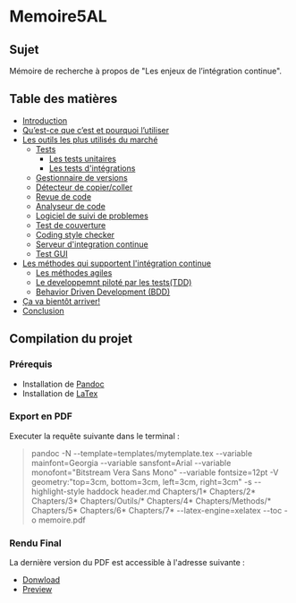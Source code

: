 # Memoire5AL

## Sujet

Mémoire de recherche à propos de "Les enjeux de l’intégration continue".

## Table des matières

* [Introduction](./Chapters/1-Introduction.md)
* [Qu’est-ce que c’est et pourquoi l’utiliser](./Chapters/2-Quoi-et-pourquoi.md)
* [Les outils les plus utilisés du marché](./Chapters/3-Les-outils.md)
  * [Tests](./Chapters/Outils/a-Tests.md)
    * [Les tests unitaires](./Chapters/Outils/a-Tests.md)
    * [Les tests d'intégrations](./Chapters/Outils/a-Tests.md)
  * [Gestionnaire de versions](./Chapters/Outils/b-Gestionnaire-de-versions.md)
  * [Détecteur de copier/coller](./Chapters/Outils/c-Detecteur-de-copier-coller.md)
  * [Revue de code](./Chapters/Outils/d-Revue-de-code.md)
  * [Analyseur de code](./Chapters/Outils/e-Analyseur-de-code.md)
  * [Logiciel de suivi de problemes](./Chapters/Outils/f-Logiciel-de-suivi-se-problemes.md)
  * [Test de couverture](./Chapters/Outils/g-Test-de-couverture.md)
  * [Coding style checker](./Chapters/Outils/h-Coding-style-checker.md)
  * [Serveur d'integration continue](./Chapters/Outils/i-Serveur-d-integration-continue.md)
  * [Test GUI](./Chapters/Outils/j-Test-GUI.md)
* [Les méthodes qui supportent l'intégration continue](./Chapters/4-Les-methodes-qui-supportent-l-integration-continue.md)
  * [Les méthodes agiles](./Chapters/Methods/a-methode-agile.md)
  * [Le developpemnt piloté par les tests(TDD)](./Chapters/Methods/b-tdd.md)
  * [Behavior Driven Development (BDD)](./Chapters/Methods/c-bdd.md)
* [Ça va bientôt arriver!](./Chapters/4-Les-nouveautes.md)
* [Conclusion](./Chapters/5-Conclusion.md)

## Compilation du projet

### Prérequis

- Installation de [Pandoc](http://johnmacfarlane.net/pandoc/)
- Installation de [LaTex](http://latex-project.org/ftp.html)

### Export en PDF

Executer la requête suivante dans le terminal :

> pandoc -N --template=templates/mytemplate.tex --variable mainfont=Georgia --variable sansfont=Arial --variable monofont="Bitstream Vera Sans Mono" --variable fontsize=12pt -V geometry:"top=3cm, bottom=3cm, left=3cm, right=3cm" -s --highlight-style haddock header.md Chapters/1* Chapters/2* Chapters/3* Chapters/Outils/* Chapters/4* Chapters/Methods/* Chapters/5* Chapters/6* Chapters/7* --latex-engine=xelatex --toc -o memoire.pdf

### Rendu Final

La dernière version du PDF est accessible à l'adresse suivante :   

* [Donwload](https://github.com/mhor/Memoire5AL/raw/master/memoire.pdf)  
* [Preview](http://docs.google.com/viewer?url=https%3A%2F%2Fgithub.com%2Fmhor%2FMemoire5AL%2Fraw%2Fmaster%2Fmemoire.pdf)
